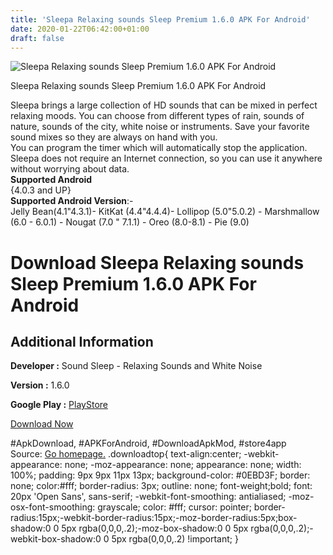 ```yaml
---
title: 'Sleepa Relaxing sounds Sleep Premium 1.6.0 APK For Android'
date: 2020-01-22T06:42:00+01:00
draft: false
---
```


![Sleepa Relaxing sounds Sleep Premium 1.6.0 APK For Android](https://i2.wp.com/apkhome.net/wp-content/uploads/2020/01/Sleepa-Relaxing-sounds-Sleep-Premium-1.6.0.png "Sleepa Relaxing sounds Sleep Premium 1.6.0 APK For Android")

  

Sleepa Relaxing sounds Sleep Premium 1.6.0 APK For Android

Sleepa brings a large collection of HD sounds that can be mixed in perfect relaxing moods. You can choose from different types of rain, sounds of nature, sounds of the city, white noise or instruments. Save your favorite sound mixes so they are always on hand with you.  
You can program the timer which will automatically stop the application. Sleepa does not require an Internet connection, so you can use it anywhere without worrying about data.  
**Supported Android**  
{4.0.3 and UP}  
**Supported Android Version**:-  
Jelly Bean(4.1"4.3.1)- KitKat (4.4"4.4.4)- Lollipop (5.0"5.0.2) - Marshmallow (6.0 - 6.0.1) - Nougat (7.0 " 7.1.1) - Oreo (8.0-8.1) - Pie (9.0)

Download Sleepa Relaxing sounds Sleep Premium 1.6.0 APK For Android
===================================================================

Additional Information
----------------------

**Developer :** Sound Sleep - Relaxing Sounds and White Noise

**Version :** 1.6.0

**Google Play :** [PlayStore](https://play.google.com/store/apps/details?id=net.relaxio.sleepo)

  

[Download Now](https://store4app.co/post/sleepa-relaxing-sounds-sleep-premium-1-6-0-apk-for-android_1579612486)

  
#ApkDownload, #APKForAndroid, #DownloadApkMod, #store4app  
Source: [Go homepage.](https://store4app.co/post/sleepa-relaxing-sounds-sleep-premium-1-6-0-apk-for-android_1579612486) .downloadtop{ text-align:center; -webkit-appearance: none; -moz-appearance: none; appearance: none; width: 100%; padding: 9px 9px 11px 13px; background-color: #0EBD3F; border: none; color:#fff; border-radius: 3px; outline: none; font-weight;bold; font: 20px 'Open Sans', sans-serif; -webkit-font-smoothing: antialiased; -moz-osx-font-smoothing: grayscale; color: #fff; cursor: pointer; border-radius:15px;-webkit-border-radius:15px;-moz-border-radius:5px;box-shadow:0 0 5px rgba(0,0,0,.2);-moz-box-shadow:0 0 5px rgba(0,0,0,.2);-webkit-box-shadow:0 0 5px rgba(0,0,0,.2) !important; }